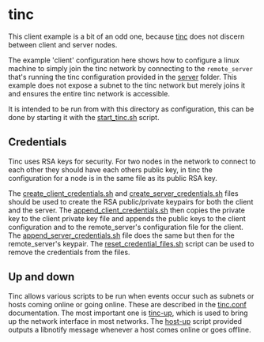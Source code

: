 # tinc

This client example is a bit of an odd one, because [tinc][tinc] does not
discern between client and server nodes.

The example 'client' configuration here shows how to configure a linux machine
to simply join the tinc network by connecting to the `remote_server` that's
running the tinc configuration provided in the [server](../../server/tinc/)
folder. This example does not expose a subnet to the tinc network but merely
joins it and ensures the entire tinc network is accessible.

It is intended to be run from with this directory as configuration, this can be
done by starting it with the [start_tinc.sh](start_tinc.sh) script.

## Credentials
Tinc uses RSA keys for security. For two nodes in the network to connect to each
other they should have each others public key, in tinc the configuration for a
node is in the same file as its public RSA key.

The [create_client_credentials.sh](create_client_credentials.sh) and
[create_server_credentials.sh](create_server_credentials.sh) files should be
used to create the RSA public/private keypairs for both the client and the 
server. The [append_client_credentials.sh](append_client_credentials.sh) then
copies the private key to the client private key file and appends the
public keys to the client configuration and to the remote_server's
configuration file for the client. The
[append_server_credentials.sh](append_server_credentials.sh) file does the same
but then for the remote_server's keypair.
The [reset_credential_files.sh](reset_credential_files.sh) script can be used
to remove the credentials from the files.

## Up and down
Tinc allows various scripts to be run when events occur such as subnets or hosts
coming online or going online. These are described in the 
[tinc.conf][tinc_conf] documentation.
The most important one is [tinc-up](vpn/tinc-up), which is used to bring up the
network interface in most networks. The [host-up](vpn/host-up) script provided
outputs a libnotify message whenever a host comes online or goes offline.

[tinc]: https://www.tinc-vpn.org/
[tinc_conf]: https://www.tinc-vpn.org/documentation/tinc.conf.5